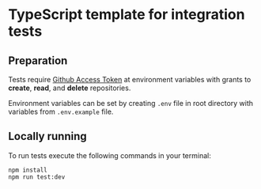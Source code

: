 # TypeScript template for integration tests

## Preparation
Tests require [Github Access Token](https://docs.github.com/en/github/authenticating-to-github/creating-a-personal-access-token) at environment variables with grants to **create**, **read**, and **delete** repositories. 

Environment variables can be set by creating `.env` file in root directory with variables from `.env.example` file.

## Locally running
To run tests execute the following commands in your terminal:

```
npm install
npm run test:dev
```

